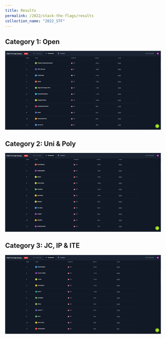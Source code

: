 ```yaml
---
title: Results
permalink: /2022/stack-the-flags/results
collection_name: "2022_STF"
---
```


## Category 1: Open

![Open results](/images/stf/open_results.png)

## Category 2: Uni & Poly

![uni and poly results](/images/stf/unipoly_results.png)

## Category 3: JC, IP & ITE

![jc ip ite results](/images/stf/jcipite_results.png)